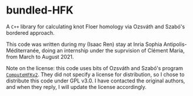 # bundled-HFK
A `C++` library for calculating knot Floer homology via Ozsváth and Szabó's bordered approach.

This code was written during my (Isaac Ren) stay at Inria Sophia Antipolis-Méditerranée, doing an internship under the suprvision of Clément Maria, from March to August 2021.

Note on the license: this code uses bits of Ozsváth and Szabó's program [`ComputeHFKv2`](https://web.math.princeton.edu/~szabo/HFKcalc.html). They did not specify a license for distribution, so I chose to distribute this code under GPL v3.0. I have contacted the original authors, and when they reply, I will update the license accordingly.
